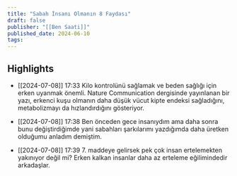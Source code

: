 ```yaml
---
title: "Sabah İnsanı Olmanın 8 Faydası"
draft: false
publisher: "[[Ben Saati]]"
published_date: 2024-06-10
tags:
---
```



## Highlights
* [[2024-07-08]] 17:33  Kilo kontrolünü sağlamak ve beden sağlığı için erken uyanmak önemli. Nature Communication dergisinde yayınlanan bir yazı, erkenci kuşu olmanın daha düşük vücut kipte endeksi sağladığını, metabolizmayı da hızlandırdığını gösteriyor.

* [[2024-07-08]] 17:38  Ben önceden gece insanıydım ama daha sonra bunu değiştirdiğimde yani sabahları şarkılarımı yazdığımda daha üretken olduğumu anladım demiştim.

* [[2024-07-08]] 17:39  7. maddeye gelirsek pek çok insan ertelemekten yakınıyor değil mi? Erken kalkan insanlar daha az erteleme eğilimindedir arkadaşlar.

